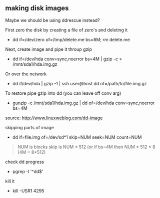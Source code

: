 making disk images
------------------

Maybe we should be using ddrescue instead?  

First zero the disk by creating a file of zero's and deleting it
* dd if=/dev/zero of=/tmp/delete.me bs=8M; rm delete.me

Next, create image and pipe it throup gzip
* dd if=/dev/hda conv=sync,noerror bs=4M | gzip -c > /mnt/sda1/hda.img.gz

Or over the network
* dd if/dev/hda | gzip -1 | ssh user@host dd of=/path/to/file.img.gz

To restore pipe gzip into dd (you can leave off conv arg)
* gunzip -c /mnt/sda1/hda.img.gz | dd of=/dev/hda conv=sync,noerror bs=4M

source:  http://www.linuxweblog.com/dd-image

skipping parts of image
* dd if=file.img of=/dev/sd*1 skip=NUM seek=NUM count=NUM
> NUM is blocks
> skip is NUM * 512 (or if bs=4M then  NUM * 512 * 8 (4M = 8*512) 

check dd progress
* pgrep -l '^dd$'

kill it
* kill -USR1 4295

